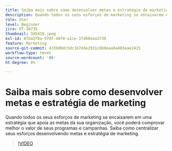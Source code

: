 ```yaml
---
title: Saiba mais sobre como desenvolver metas e estratégia de marketing
description: Quando todos os seus esforços de marketing se encaixarem em uma estratégia que apoia as metas da sua organização, você poderá comprovar melhor o valor de seus programas e campanhas.
role: User
level: Beginner
jira: KT-10735
thumbnail: 345419.jpeg
exl-id: 8fda2fba-97df-48f0-a1ce-37d60eaa3730
feature: Marketing
source-git-commit: 433b00dc5dc1b7dde2931c6b9eaa8a403eae2415
workflow-type: tm+mt
source-wordcount: '86'
ht-degree: 0%

---
```


# Saiba mais sobre como desenvolver metas e estratégia de marketing

Quando todos os seus esforços de marketing se encaixarem em uma estratégia que apoia as metas da sua organização, você poderá comprovar melhor o valor de seus programas e campanhas. Saiba como centralizar seus esforços desenvolvendo metas e estratégia de marketing.

>[!VIDEO](https://video.tv.adobe.com/v/345419/?quality=12&learn=on)
